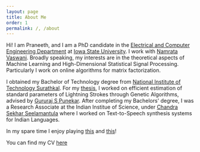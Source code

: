 ```yaml
---
layout: page
title: About Me
order: 1
permalink: /, /about
---
```


Hi! I am Praneeth, and I am a PhD candidate in the [Electrical and Computer Engineering Department](http://www.ece.iastate.edu/) at [Iowa State University](http://www.iastate.edu/). I work with [Namrata Vaswani](http://www.ece.iastate.edu/~namrata/). Broadly speaking, my interests are in the theoretical aspects of Machine Learning and High-Dimensional Statistical Signal Processing. Particularly I work on online algorithms for matrix factorization.

I obtained my Bachelor of Technology degree from [National Institute of Technology Surathkal](http://www.nitk.ac.in/). For my [thesis](/BtechPaper.pdf), I worked on efficient estimation of standard parameters of Lightning Strokes through Genetic Algorithms, advised by [Gururaj S Punekar](http://www.eee.nitk.ac.in/professor/GSP). After completing my Bachelors' degree, I was a Research Associate at the Indian Institue of Science, under [Chandra Sekhar Seelamantula](https://sites.google.com/site/chandrasekharseelamantula/) where I worked on Text-to-Speech synthesis systems for Indian Languages. 

In my spare time I enjoy playing [this](https://en.wikipedia.org/wiki/Contract_bridge) and [this](https://en.wikipedia.org/wiki/Table_tennis)!

You can find my CV [here](/cv_pn.pdf)
